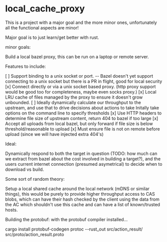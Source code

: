 # local_cache_proxy


This is a project with a major goal and the more minor ones, unfortunately all the functional aspects are minor!


Major goal is to just learn/get better with rust.


minor goals:

Build a local bazel proxy, this can be run on a laptop or remote server.

Features to include:

[ ] Support binding to a unix socket or port.
    -- Bazel doesn't yet support connecting to a unix socket but there is a PR in flight, good for local security
[x] Connect directly or via a unix socket based proxy. (http proxy support would be good too for completeness, maybe even socks proxy.)
[x] Local LRU cache of files managed by the proxy to ensure it doesn't grow unbounded.
[ ] Ideally dynamically calculate our throughput to the upstream, and use that to drive decisions about actions to take
    Initally take options on the command line to specify thresholds
[x] Use HTTP headers to determine file size of upstream content, return 404 to bazel if too large
[x] Accept all uploads from local bazel, but only forward if file size is below threshold/reasonable to upload
[x] Must ensure file is not on remote before upload (since we will have injected extra 404's)


Ideal:

Dynamically respond to both the target in question (TODO: how much can we extract from bazel about the cost involved in building a target?), and the users current internet connection (presumed asymetrical) to decide when to download vs build.


Some sort of random theory:

Setup a local shared cache around the local network (mDNS or similar things), this would be purely to provide higher throughput access to CAS blobs, which can have their hash checked by the client using the data from the AC which shouldn't use this cache and can have a list of known/trusted hosts.



Building the protobuf:
with the protobuf compiler installed...

cargo install protobuf-codegen
protoc --rust_out src/action_result/ src/proto/action_result.proto
